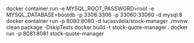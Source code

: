 docker container run -e MYSQL_ROOT_PASSWORD=root -e MYSQL_DATABASE=bootdb -p 3306:3306 -p 33060:33060 -d mysql:8
docker container run -p 8080:8080 -d lucasvilela/stock-manager
./mvnw clean package -DskipTests
docker build -t stock-quote-manager .
docker run -p 8081:8081 stock-quote-manager